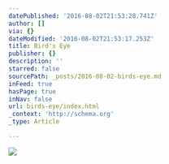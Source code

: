 ```yaml
---
datePublished: '2016-08-02T21:53:28.741Z'
author: []
via: {}
dateModified: '2016-08-02T21:53:17.253Z'
title: Bird's Eye
publisher: {}
description: ''
starred: false
sourcePath: _posts/2016-08-02-birds-eye.md
inFeed: true
hasPage: true
inNav: false
url: birds-eye/index.html
_context: 'http://schema.org'
_type: Article

---
```

![](https://the-grid-user-content.s3-us-west-2.amazonaws.com/9b569aff-b22c-4faa-adff-235bc4a00dd8.jpg)